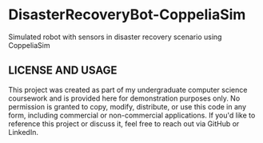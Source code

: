 # DisasterRecoveryBot-CoppeliaSim
Simulated robot with sensors in disaster recovery scenario using CoppeliaSim

LICENSE AND USAGE
--------
This project was created as part of my undergraduate computer science coursework and is provided here for demonstration purposes only. No permission is granted to copy, modify, distribute, or use this code in any form, including commercial or non-commercial applications. If you'd like to reference this project or discuss it, feel free to reach out via GitHub or LinkedIn.
